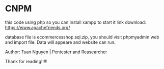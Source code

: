 # CNPM
this code using php so you can install xampp to start it
link download: https://www.apachefriends.org/

database file is ecommercesshop.sql.zip, you should visit phpmyadmin web and import file. Data will appeare and website can run.

Author: Tuan Nguyen | Pentester and Reasearcher 

Thank for reading!!!!!
